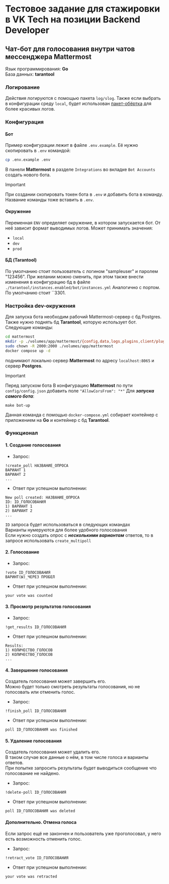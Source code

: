 # Тестовое задание для стажировки в VK Tech на позиции Backend Developer

## Чат-бот для голосования внутри чатов мессенджера Mattermost

Язык программирования: **Go**  
База данных: **tarantool**

### Логирование
Действия логируются с помощью пакета `log/slog`.
Также если выбрать в конфигурации среду `local`, будет использован [пакет-обёртка](https://github.com/Exc0mmun1cad0/badaslog) для более красивых логов.

### Конфигурация
#### Бот
Пример конфигурации лежит в файле `.env.example`. Её нужно скопировать в `.env` командой:
```bash
cp .env.example .env
```
В панели **Mattermost** в разделе `Integrations` во вкладке `Bot Accounts` создать нового бота.
> [!IMPORTANT]
> При создании скопировать токен бота в `.env` и добавить бота в команду. Название команды тоже вставить в `.env`.
#### Окружение
Переменная `ENV` определяет окружение, в котором запускается бот. От неё зависит формат выводимых логов. Может принимать значения:
- `local`
- `dev`
- `prod`
#### БД (Tarantool)
По умолчанию стоит пользователь с логином "sampleuser" и паролем "123456". При желании можно сменить, при этом также внести изменения в конфигурацию бд в файле `./tarantool/instances.enabled/bot/instances.yml`
Аналогично с портом. По умолчанию стоит ``3301. 
### Настройка dev-окружения
Для запуска бота необходим рабочий Mattermost-сервер с бд Postgres.  
Также нужно поднять бд **Tarantool**, которую использует бот.  
Следующие команды:
```bash
cd mattermost
mkdir -p ./volumes/app/mattermost/{config,data,logs,plugins,client/plugins,bleve-indexes}
sudo chown -R 2000:2000 ./volumes/app/mattermost
docker compose up -d
```
поднимают локально сервер **Mattermost** по адресу `localhost:8065` и сервер **Postgres**.  
> [!IMPORTANT]
> Перед запуском бота В конфигурацию **Mattermost** по пути `config/config.json` добавить поле `"AllowCorsFrom": "*"`
Для ***запуска самого бота***:
```
make bot-up
```
Данная команда с помощью `docker-compose.yml` собирает контейнер с приложением на **Go** и контейнер с бд **Tarantool**.


### Функционал
#### 1. Создание голосования
- Запрос:
```
!create_poll НАЗВАНИЕ_ОПРОСА
ВАРИАНТ 1
ВАРИАНТ 2
...
```
- Ответ при успешном выполнении:
```
New poll created: НАЗВАНИЕ_ОПРОСА
ID: ID_ГОЛОСОВАНИЯ
1) ВАРИАНТ 1
2) ВАРИАНТ 2
...
```
`ID` запроса будет использоваться в следующих командах  
Варианты нумеруются для более удобного голосования  
Если нужно создать опрос с ***несколькими вариантам*** ответов, то в запросе использовать `create_multipoll`

#### 2. Голосование
- Запрос:
```
!vote ID_ГОЛОСОВАНИЯ
ВАРИНТ(Ы)_ЧЕРЕЗ ПРОБЕЛ
```
- Ответ при успешном выполнении:
```
your vote was counted
```

#### 3. Просмотр результатов голосования
- Запрос:
```
!get_results ID_ГОЛОСОВАНИЯ
```
- Ответ при успешном выполнении:
```
Results:
1) КОЛИЧЕСТВО_ГОЛОСОВ
2) КОЛИЧЕСТВО_ГОЛОСОВ
...
```

#### 4. Завершение голосования  
Создатель голосования может завершить его.  
Можно будет только смотреть результаты голосования, но не голосовать или отменить голос.
- Запрос:
```
!finish_poll ID_ГОЛОСОВАНИЯ
```
- Ответ при успешном выполнении:
```
poll ID_ГОЛОСОВАНИЯ was finished
```

#### 5. Удаление голосования
Создатель голосования может удалить его.  
В таком случае все данные о нём, в том числе голоса и варианты ответов.  
При попытке запросить результаты будет выводиться сообщение что голосование не найдено.
- Запрос:
```
!delete-poll ID_ГОЛОСОВАНИЯ
```
- Ответ при успешном выполнении:
```
poll ID_ГОЛОСОВАНИЯ was deleted
```

#### Дополнительно. Отмена голоса
Если запрос ещё не закончен и пользователь уже проголосовал, у него есть возможность отменить голос.
- Запрос:
```
!retract_vote ID_ГОЛОСОВАНИЯ
```
- Ответ при успешном выполнении:
```
your vote was retracted
```
